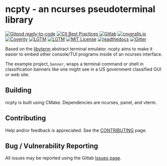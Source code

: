 <!--
Copyright (c) 2020 Timothy Brackett
Licensed under the MIT license
-->

# ncpty - an ncurses pseudoterminal library

<!-- Badges -->
[![Gitpod ready-to-code][gitpod-badge]][gitpod]
[![CII Best Practices][cii-badge]][cii]
[![Gitlab][pipeline]][home]
[![coveralls.io][coveralls-badge]][coveralls]
[![Coverity][coverity-badge]][coverity]
[![LGTM][lgtm-alerts-badge]][lgtm-alerts]
[![LGTM][lgtm-quality-badge]][lgtm-quality]
[![MIT License][license-badge]][license]
[![readthedocs][readthedocs-badge]][readthedocs]
[![Gitter][gitter-badge]][gitter]

Based on the [libvterm][libvterm] abstract terminal emulator.
ncpty aims to make it easier to embed other console/TUI programs inside of an ncurses interface.

The example project, `banner`, wraps a terminal command or shell in classification banners like one might see in a US government classified GUI or web site.

## Building

ncpty is built using CMake.
Dependencies are ncurses, panel, and vterm.

## Contributing

Help and/or feedback is appreciated.
See the [CONTRIBUTING](./CONTRIBUTING.md) page.

## Bug / Vulnerability Reporting

All issues may be reported using the Gitlab [Issues page][issues].

<!-- Links -->
[cii-badge]: https://bestpractices.coreinfrastructure.org/projects/4967/badge
[cii]: https://bestpractices.coreinfrastructure.org/projects/4967
[coveralls-badge]: https://coveralls.io/repos/gitlab/bracketttc/ncpty/badge.svg
[coveralls]: https://coveralls.io/gitlab/bracketttc/ncpty
[coverity-badge]: https://scan.coverity.com/projects/20891/badge.svg?flat=1
[coverity]: https://scan.coverity.com/projects/bracketttc-ncpty
[gitpod-badge]: https://img.shields.io/badge/Gitpod-ready--to--code-blue?logo=gitpod
[gitpod]: https://gitpod.io/#https://gitlab.com/bracketttc/ncpty
[gitter-badge]: https://badges.gitter.im/bracketttc-ncpty/community.svg
[gitter]: https://gitter.im/bracketttc-ncpty/community?utm_source=badge&utm_medium=badge&utm_campaign=pr-badge
[home]: https://gitlab.com/bracketttc/ncpty
[issues]: https://gitlab.com/bracketttc/ncpty/-/issues
[lgtm-alerts-badge]: https://img.shields.io/lgtm/alerts/g/bracketttc/ncpty.svg?logo=lgtm&logoWidth=18
[lgtm-alerts]: https://lgtm.com/projects/g/bracketttc/ncpty/alerts/
[lgtm-quality-badge]: https://img.shields.io/lgtm/grade/cpp/g/bracketttc/ncpty.svg?logo=lgtm&logoWidth=18
[lgtm-quality]: https://lgtm.com/projects/g/bracketttc/ncpty/context:cpp
[license-badge]: https://img.shields.io/badge/License-MIT-blue.svg
[license]: https://opensource.org/licenses/MIT
[pipeline]: https://gitlab.com/bracketttc/ncpty/badges/devel/pipeline.svg
[readthedocs-badge]: https://readthedocs.org/projects/ncpty/badge/
[readthedocs]: https://ncpty.readthedocs.io

[libvterm]: https://launchpad.net/libvterm
